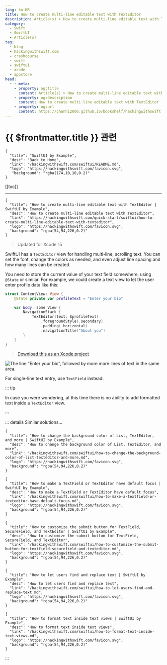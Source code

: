 ```yaml
---
lang: ko-KR
title: How to create multi-line editable text with TextEditor
description: Article(s) > How to create multi-line editable text with TextEditor
category:
  - Swift
  - SwiftUI
  - Article(s)
tag: 
  - blog
  - hackingwithswift.com
  - crashcourse
  - swift
  - swiftui
  - xcode
  - appstore
head:
  - - meta:
    - property: og:title
      content: Article(s) > How to create multi-line editable text with TextEditor
    - property: og:description
      content: How to create multi-line editable text with TextEditor
    - property: og:url
      content: https://chanhi2000.github.io/bookshelf/hackingwithswift.com/swiftui/how-to-create-multi-line-editable-text-with-texteditor.html
---
```


# {{ $frontmatter.title }} 관련

```component VPCard
{
  "title": "SwiftUI by Example",
  "desc": "Back to Home",
  "link": "/hackingwithswift.com/swiftui/README.md",
  "logo": "https://hackingwithswift.com/favicon.svg",
   "background": "rgba(174,10,10,0.2)"
}
```

[[toc]]

---

```component VPCard
{
  "title": "How to create multi-line editable text with TextEditor | SwiftUI by Example",
  "desc": "How to create multi-line editable text with TextEditor",
  "link": "https://hackingwithswift.com/quick-start/swiftui/how-to-create-multi-line-editable-text-with-texteditor",
  "logo": "https://hackingwithswift.com/favicon.svg",
  "background": "rgba(54,94,226,0.2)"
}
```

> Updated for Xcode 15

SwiftUI has a `TextEditor` view for handling multi-line, scrolling text. You can set the font, change the colors as needed, and even adjust line spacing and how many lines can be created.

You need to store the current value of your text field somewhere, using `@State` or similar. For example, we could create a text view to let the user enter profile data like this:

```swift
struct ContentView: View {
    @State private var profileText = "Enter your bio"

    var body: some View {
        NavigationStack {
            TextEditor(text: $profileText)
                .foregroundStyle(.secondary)
                .padding(.horizontal)
                .navigationTitle("About you")
        }
    }
}
```

> [<FontIcon icon="fas fa-file-zipper"/>Download this as an Xcode project](https://hackingwithswift.com/files/projects/swiftui/how-to-create-multi-line-editable-text-with-texteditor-1.zip)

![The line “Enter your bio”, followed by more more lines of text in the same area.](https://hackingwithswift.com/img/books/quick-start/swiftui/how-to-create-multi-line-editable-text-with-texteditor-1~dark.png)

For single-line text entry, use `TextField` instead.

::: tip

In case you were wondering, at this time there is no ability to add formatted text inside a `TextEditor` view.

:::

::: details Similar solutions…

```component VPCard
{
  "title": "How to change the background color of List, TextEditor, and more | SwiftUI by Example",
  "desc": "How to change the background color of List, TextEditor, and more",
  "link": "/hackingwithswift.com/swiftui/how-to-change-the-background-color-of-list-texteditor-and-more.md",
  "logo": "https://hackingwithswift.com/favicon.svg",
  "background": "rgba(54,94,226,0.2)"
}
```

```component VPCard
{
  "title": "How to make a TextField or TextEditor have default focus | SwiftUI by Example",
  "desc": "How to make a TextField or TextEditor have default focus",
  "link": "/hackingwithswift.com/swiftui/how-to-make-a-textfield-or-texteditor-have-default-focus.md",
  "logo": "https://hackingwithswift.com/favicon.svg",
  "background": "rgba(54,94,226,0.2)"
}
```

```component VPCard
{
  "title": "How to customize the submit button for TextField, SecureField, and TextEditor | SwiftUI by Example",
  "desc": "How to customize the submit button for TextField, SecureField, and TextEditor",
  "link": "/hackingwithswift.com/swiftui/how-to-customize-the-submit-button-for-textfield-securefield-and-texteditor.md",
  "logo": "https://hackingwithswift.com/favicon.svg",
  "background": "rgba(54,94,226,0.2)"
}
```

```component VPCard
{
  "title": "How to let users find and replace text | SwiftUI by Example",
  "desc": "How to let users find and replace text",
  "link": "/hackingwithswift.com/swiftui/how-to-let-users-find-and-replace-text.md",
  "logo": "https://hackingwithswift.com/favicon.svg",
  "background": "rgba(54,94,226,0.2)"
}
```

```component VPCard
{
  "title": "How to format text inside text views | SwiftUI by Example",
  "desc": "How to format text inside text views",
  "link": "/hackingwithswift.com/swiftui/how-to-format-text-inside-text-views.md",
  "logo": "https://hackingwithswift.com/favicon.svg",
  "background": "rgba(54,94,226,0.2)"
}
```

:::

